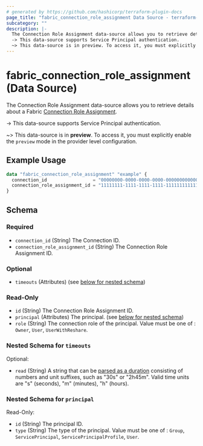 ```yaml
---
# generated by https://github.com/hashicorp/terraform-plugin-docs
page_title: "fabric_connection_role_assignment Data Source - terraform-provider-fabric"
subcategory: ""
description: |-
  The Connection Role Assignment data-source allows you to retrieve details about a Fabric Connection Role Assignment https://learn.microsoft.com/fabric/data-factory/data-source-management.
  -> This data-source supports Service Principal authentication.
  ~> This data-source is in preview. To access it, you must explicitly enable the preview mode in the provider level configuration.
---
```


# fabric_connection_role_assignment (Data Source)

The Connection Role Assignment data-source allows you to retrieve details about a Fabric [Connection Role Assignment](https://learn.microsoft.com/fabric/data-factory/data-source-management).

-> This data-source supports Service Principal authentication.

~> This data-source is in **preview**. To access it, you must explicitly enable the `preview` mode in the provider level configuration.

## Example Usage

```terraform
data "fabric_connection_role_assignment" "example" {
  connection_id                 = "00000000-0000-0000-0000-000000000000"
  connection_role_assignment_id = "11111111-1111-1111-1111-111111111111"
}
```

<!-- schema generated by tfplugindocs -->
## Schema

### Required

- `connection_id` (String) The Connection ID.
- `connection_role_assignment_id` (String) The Connection Role Assignment ID.

### Optional

- `timeouts` (Attributes) (see [below for nested schema](#nestedatt--timeouts))

### Read-Only

- `id` (String) The Connection Role Assignment ID.
- `principal` (Attributes) The principal. (see [below for nested schema](#nestedatt--principal))
- `role` (String) The connection role of the principal. Value must be one of : `Owner`, `User`, `UserWithReshare`.

<a id="nestedatt--timeouts"></a>

### Nested Schema for `timeouts`

Optional:

- `read` (String) A string that can be [parsed as a duration](https://pkg.go.dev/time#ParseDuration) consisting of numbers and unit suffixes, such as "30s" or "2h45m". Valid time units are "s" (seconds), "m" (minutes), "h" (hours).

<a id="nestedatt--principal"></a>

### Nested Schema for `principal`

Read-Only:

- `id` (String) The principal ID.
- `type` (String) The type of the principal. Value must be one of : `Group`, `ServicePrincipal`, `ServicePrincipalProfile`, `User`.
